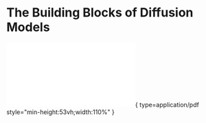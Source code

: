 # The Building Blocks of Diffusion Models

![Alt text](<../artifacts/3_Building-blocks.pdf>){ type=application/pdf style="min-height:53vh;width:110%" }